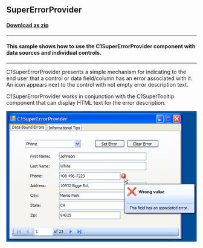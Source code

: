 ## SuperErrorProvider
#### [Download as zip](https://grapecity.github.io/DownGit/#/home?url=https://github.com/GrapeCity/ComponentOne-WinForms-Samples/tree/master/NetFramework\SuperTooltip\CS\SuperErrorProvider)
____
#### This sample shows how to use the C1SuperErrorProvider component with data sources and individual controls.
____
C1SuperErrorProvider presents a simple mechanism for indicating to the end user that a control or data field/column has an error associated with it.
An icon appears next to the control with not empty error description text.

C1SuperErrorProvider works in conjunction with the C1SuperTooltip component that can display HTML text for the error description.

![screenshot](screenshot.png)
